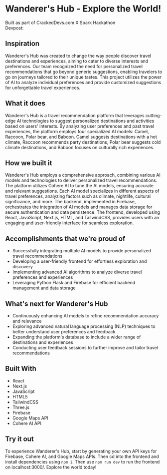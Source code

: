 # Wanderer's Hub - Explore the World!

Built as part of CrackedDevs.com X Spark Hackathon  
Devpost: 

## Inspiration

Wanderer's Hub was created to change the way people discover travel destinations and experiences, aiming to cater to diverse interests and preferences. Our team recognized the need for personalized travel recommendations that go beyond generic suggestions, enabling travelers to go on journeys tailored to their unique tastes. This project utilizes the power of AI to analyze individual preferences and provide customized suggestions for unforgettable travel experiences.

## What it does

Wanderer's Hub is a travel recommendation platform that leverages cutting-edge AI technologies to suggest personalized destinations and activities based on users' interests. By analyzing user preferences and past travel experiences, the platform employs four specialized AI models: Camel, Raccoon, Polar bear, and Baboon. Camel suggests destinations with a hot climate, Raccoon recommends party destinations, Polar bear suggests cold climate destinations, and Baboon focuses on culturally rich experiences. 

## How we built it

Wanderer's Hub employs a comprehensive approach, combining various AI models and technologies to deliver personalized travel recommendations. The platform utilizes Cohere AI to tune the AI models, ensuring accurate and relevant suggestions. Each AI model specializes in different aspects of travel preferences, analyzing factors such as climate, nightlife, cultural significance, and more. The backend, implemented in Firebase, orchestrates the integration of AI models and manages data storage for secure authentication and data persistence. The frontend, developed using React, JavaScript, Next.js, HTML, and TailwindCSS, provides users with an engaging and user-friendly interface for seamless exploration.

## Accomplishments that we're proud of

* Successfully integrating multiple AI models to provide personalized travel recommendations
* Developing a user-friendly frontend for effortless exploration and discovery
* Implementing advanced AI algorithms to analyze diverse travel preferences and experiences
* Leveraging Python Flask and Firebase for efficient backend management and data storage
## What's next for Wanderer's Hub
* Continuously enhancing AI models to refine recommendation accuracy and relevance
* Exploring advanced natural language processing (NLP) techniques to better understand user preferences and feedback
* Expanding the platform's database to include a wider range of destinations and experiences
* Conducting user feedback sessions to further improve and tailor travel recommendations

## Built With
* React
* Next.js
* JavaScript
* HTML5
* TailwindCSS
* Three.js
* Firebase
* Google Maps API
* Cohere AI API

## Try it out
To experience Wanderer's Hub, start by generating your own API keys for Firebase, Cohere AI, and Google Maps APIs. Then cd into the frontend and install dependencies using `npm i`. Then use `npm run dev` to run the frontend on localhost:3000/. Explore the world today!
